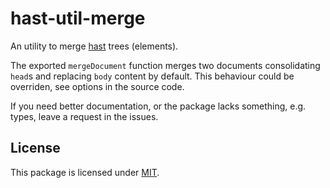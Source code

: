 # hast-util-merge

An utility to merge [hast][] trees (elements).

The exported `mergeDocument` function merges two documents
consolidating `head`s and replacing `body` content by default.
This behaviour could be overriden,
see options in the source code.

If you need better documentation,
or the package lacks something, e.g. types,
leave a request in the issues.

[hast]: https://github.com/syntax-tree/hast

## License

This package is licensed under [MIT](./LICENSE).
